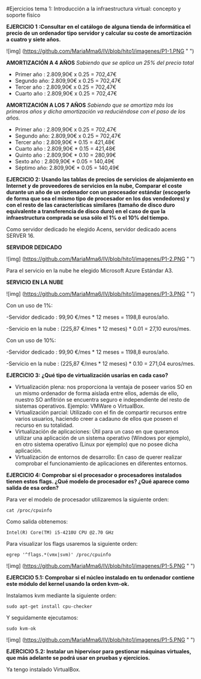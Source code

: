 #Ejercicios tema 1: Introducción a la infraestructura virtual: concepto y soporte físico

**EJERCICIO 1 :Consultar en el catálogo de alguna tienda de informática el precio de un ordenador tipo servidor y calcular su coste de 
amortización a cuatro y siete años.**

![img] (https://github.com/MariaMma6/IV/blob/hito1/imagenes/P1-1.PNG " ")

**AMORTIZACIÓN A 4 AÑOS**
*Sabiendo que se aplica un 25% del precio total*

- Primer año : 2.809,90€ x 0.25 = 702,47€
- Segundo año: 2.809,90€ x 0.25 = 702,47€
- Tercer año : 2.809,90€ x 0.25 = 702,47€
- Cuarto año : 2.809,90€ x 0.25 = 702,47€


**AMORTIZACIÓN A LOS 7 AÑOS**
*Sabiendo que se amortiza más los primeros años y dicha amortización va reduciéndose con el paso de los años.*

- Primer año : 2.809,90€ x 0.25 = 702,47€
- Segundo año: 2.809,90€ x 0.25 = 702,47€
- Tercer año : 2.809,90€ * 0.15 = 421,48€ 
- Cuarto año : 2.809,90€ * 0.15 = 421,48€ 
- Quinto año : 2.809,90€ * 0.10 = 280,99€ 
- Sexto  año : 2.809,90€ * 0.05 = 140,49€
- Séptimo año: 2.809,90€ * 0.05 = 140,49€


**EJERCICIO 2: Usando las tablas de precios de servicios de alojamiento en Internet y de proveedores de servicios en la nube, Comparar el coste durante un año de un ordenador con un procesador estándar (escogerlo de forma que sea el mismo tipo de procesador en los dos vendedores) y con el resto de las características similares (tamaño de disco duro equivalente a transferencia de disco duro) en el caso de que la infraestructura comprada se usa sólo el 1% o el 10% del tiempo.**

Como servidor dedicado he elegido Acens, servidor dedicado acens SERVER 16.

**SERVIDOR DEDICADO**

![img] (https://github.com/MariaMma6/IV/blob/hito1/imagenes/P1-2.PNG " ")

Para el servicio en la nube he elegido Microsoft Azure Estándar A3.

**SERVICIO EN LA NUBE**

![img] (https://github.com/MariaMma6/IV/blob/hito1/imagenes/P1-3.PNG " ")

Con un uso de 1%:

-Servidor dedicado   :  99,90  €/mes * 12 meses  = 1198,8 euros/año. 

-Servicio en la nube : (225,87 €/mes * 12 meses) * 0.01 = 27,10 euros/mes.

Con un uso de 10%:

-Servidor dedicado   :  99,90  €/mes * 12 meses  = 1198,8 euros/año. 

-Servicio en la nube : (225,87 €/mes * 12 meses) * 0.10 = 271,04 euros/mes.


**EJERCICIO 3: ¿Qué tipo de virtualización usarías en cada caso?**

- Virtualización plena: nos proporciona la ventaja de poseer varios SO en un mismo ordenador de forma aislada entre ellos, además de ello, nuestro SO anfitrión se encuentra seguro e independiente del resto de sistemas operativos. Ejemplo: VMWare o VirtualBox.
- Virtualización parcial: Utilizado con el fin de compartir recursos entre varios usuarios, haciendo creer a cadauno de ellos que poseen el recurso en su totalidad.
- Virtualización de aplicaciones: Útil para un caso en que queramos utilizar una aplicación de un sistema operativo (Windows por ejemplo), en otro sistema operativo (Linux por ejemplo) que no posee dicha aplicación.
- Virtualización de entornos de desarrollo: En caso de querer realizar comprobar el funcionamiento de aplicaciones en diferentes entornos.

**EJERCICIO 4: Comprobar si el procesador o procesadores instalados tienen estos flags. ¿Qué modelo de procesador es? ¿Qué aparece como salida de esa orden?**

Para ver el modelo de procesador utilizaremos la siguiente orden:

	cat /proc/cpuinfo

Como salida obtenemos:

	Intel(R) Core(TM) i5-4210U CPU @2.70 GHz

Para visualizar los flags usaremos la siguiente orden:

	egrep '^flags.*(vmx|svm)' /proc/cpuinfo

![img] (https://github.com/MariaMma6/IV/blob/hito1/imagenes/P1-5.PNG " ")

**EJERCICIO 5.1: Comprobar si el núcleo instalado en tu ordenador contiene este módulo del kernel usando la orden kvm-ok.**

Instalamos kvm mediante la siguiente orden:

	sudo apt-get install cpu-checker

Y seguidamente ejecutamos:

	sudo kvm-ok

![img] (https://github.com/MariaMma6/IV/blob/hito1/imagenes/P1-5.PNG " ")


**EJERCICIO 5.2: Instalar un hipervisor para gestionar máquinas virtuales, que más adelante se podrá usar en pruebas y ejercicios.**

Ya tengo instalado VirtualBox.

